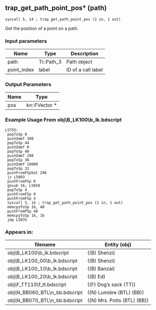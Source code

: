 ## trap_get_path_point_pos* (path)

`syscall 5, 14 ; trap_get_path_point_pos (2 in, 1 out)`

Get the position of a point on a path.

### Input parameters
| Name | Type | Description
|------|------|------------
| path   | Ti::Path_3   | Path object
| point_index   | label   | ID of a call label


### Output Parameters
| Name | Type
|------|-----
| pos   | kn::FVector *   
### Example Usage From obj\B_LK100\b_lk.bdscript
```plaintext
L5755:
 popToSp 0
 pushImmf 300
 popToSp 44
 pushImmf 0
 popToSp 40
 pushImmf 200
 popToSp 36
 pushImmf 10000
 popToSp 32
 pushFromFSpVal 296
 jz L5803
 pushFromFSp 0
 gosub 16, L5850
 popToSp 4
 pushFromFSp 0
 pushFromFSp 4
 syscall 5, 14 ; trap_get_path_point_pos (2 in, 1 out)
 memcpyToSp 16, 48
 pushFromPSp 48
 memcpyToSp 16, 16
 jmp L5835
```


### Appears in:
| filename | Entity (obj)
|----------|-------------
| obj\B_LK100\b_lk.bdscript       | ((B) Shenzi)          
| obj\B_LK100_00\b_lk.bdscript       | ((B) Shenzi)          
| obj\B_LK100_10\b_lk.bdscript       | ((B) Banzai)          
| obj\B_LK100_20\b_lk.bdscript       | ((B) Ed)          
| obj\F_TT110\f_tt.bdscript       | ((F) Dog’s sack (TT))          
| obj\N_BB060_BTL\n_bb.bdscript       | ((N) Lumière (BTL) (BB))          
| obj\N_BB070_BTL\n_bb.bdscript       | ((N) Mrs. Potts (BTL) (BB))          



